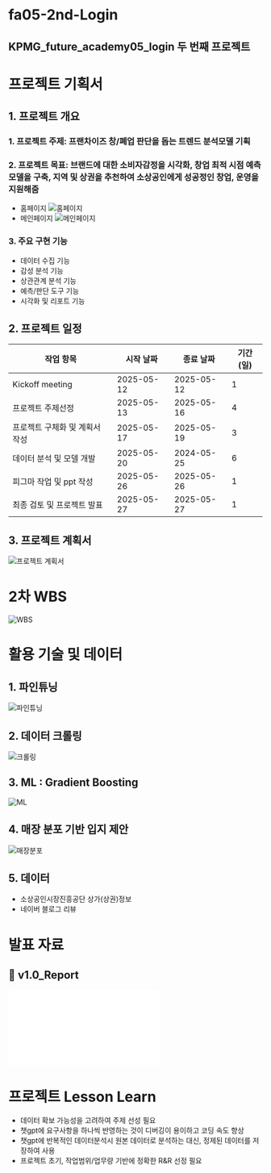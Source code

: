# fa05-2nd-Login
KPMG_future_academy05_login 두 번째 프로젝트
-----------------

# 프로젝트 기획서

## 1. 프로젝트 개요
### 1. 프로젝트 주제: **프랜차이즈 창/폐업 판단을 돕는 트렌드 분석모델 기획**
### 2. 프로젝트 목표: 브랜드에 대한 소비자감정을 시각화, 창업 최적 시점 예측모델을 구축, 지역 및 상권을 추천하여 소상공인에게 성공정인 창업, 운영을 지원해줌
- 홈페이지
![홈페이지](docs/home.png)
- 메인페이지
![메인페이지](docs/main.png)

### 3. 주요 구현 기능
- 데이터 수집 기능
- 감성 분석 기능
- 상관관계 분석 기능
- 예측/판단 도구 기능
- 시각화 및 리포트 기능

## 2. 프로젝트 일정
| 작업 항목                  | 시작 날짜   | 종료 날짜   | 기간(일) |
|---------------------------|------------|------------|---------|
| Kickoff meeting           | 2025-05-12 | 2025-05-12 | 1       |
| 프로젝트 주제선정            | 2025-05-13 | 2025-05-16 | 4       |
| 프로젝트 구체화 및 계획서 작성 | 2025-05-17 | 2025-05-19 | 3       |
| 데이터 분석 및 모델 개발      | 2025-05-20 | 2024-05-25 | 6       |
| 피그마 작업 및 ppt 작성      | 2025-05-26 | 2025-05-26 | 1       |
| 최종 검토 및 프로젝트 발표    | 2025-05-27 | 2025-05-27 | 1       |

## 3. 프로젝트 계획서
![프로젝트 계획서](docs/project.jpg)
 

# 2차 WBS
![WBS](docs/wbs.jpg)


# 활용 기술 및 데이터

## 1. 파인튜닝
![파인튜닝](docs/파인튜닝.jpg)

## 2. 데이터 크롤링
![크롤링](docs/크롤링.jpg)

## 3. ML : Gradient Boosting
![ML](docs/ML.jpg)

## 4. 매장 분포 기반 입지 제안
![매장분포](docs/매장_분포.jpg)

## 5. 데이터
- 소상공인시장진흥공단 상가(상권)정보
- 네이버 블로그 리뷰


# 발표 자료
## 📄 v1.0_Report
![Login 발표자료 보기](./docs/2nd_Project_Login_Presentation.pdf)


# 프로젝트 Lesson Learn
- 데이터 확보 가능성을 고려하여 주제 선성 필요
- 챗gpt에 요구사항을 하나씩 반영하는 것이 디버깅이 용이하고 코딩 속도 향상
- 챗gpt에 반복적인 데이터분석시 원본 데이터로 분석하는 대신, 정제된 데이터를 저장하여 사용
- 프로젝트 초기, 작업범위/업무량 기반에 정확한 R&R 선정 필요



